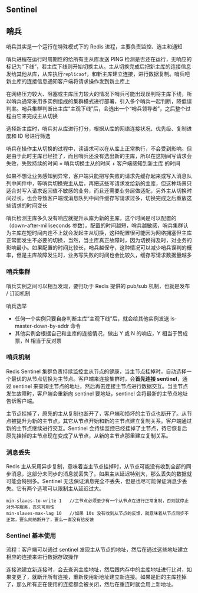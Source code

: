 ## Sentinel

## 哨兵

哨兵其实是一个运行在特殊模式下的 Redis 进程，主要负责监控、选主和通知

哨兵进程在运行时周期性的给所有主从库发送 PING 检测是否还在运行，无响应的标记为”下线”，若主库下线则开始切换主从。主从切换完成后把新主库的连接信息发给其他从库，从库执行`replicaof`，和新主库建立连接，进行数据复制。哨兵吧新主库的连接信息通知客户端将请求操作发到新主库上

在网络压力较大、阻塞或主库压力较大的情况下哨兵可能出现误判将主库下线，所以哨兵通常采用多实例组成的集群模式进行部署，引入多个哨兵一起判断，降低误判率。哨兵集群判断出主库“主观下线”后，会选出一个“哨兵领导者”，之后整个过程由它来完成主从切换

选择新主库时，哨兵对从库进行打分，根据从库的网络连接状况、优先级、复制进度和 ID 号进行筛选

哨兵在操作主从切换的过程中，读请求可以在从库上正常执行，不会受到影响。但是由于此时主库已经挂了，而且哨兵还没有选出新的主库，所以在这期间写请求会失败，失败持续的时间 = 哨兵切换主从的时间 + 客户端感知到新主库 的时间

如果不想让业务感知到异常，客户端只能把写失败的请求先缓存起来或写入消息队列中间件中，等哨兵切换完主从后，再把这些写请求发给新的主库，但这种场景只适合对写入请求返回值不敏感的业务，而且还需要业务层做适配，另外主从切换时间过长，也会导致客户端或消息队列中间件缓存写请求过多，切换完成之后重放这些请求的时间变长

哨兵检测主库多久没有响应就提升从库为新的主库，这个时间是可以配置的（down-after-milliseconds 参数）。配置的时间越短，哨兵越敏感，哨兵集群认为主库在短时间内连不上就会发起主从切换，这种配置很可能因为网络拥塞但主库正常而发生不必要的切换，当然，当主库真正故障时，因为切换得及时，对业务的影响最小。如果配置的时间比较长，哨兵越保守，这种情况可以减少哨兵误判的概率，但是主库故障发生时，业务写失败的时间也会比较久，缓存写请求数据量越多

### 哨兵集群

哨兵实例之间可以相互发现，要归功于 Redis 提供的 pub/sub 机制，也就是发布 / 订阅机制

哨兵选举
  - 任何一个实例只要自身判断主库“主观下线”后，就会给其他实例发送 is-master-down-by-addr 命令
  - 其他实例会根据自己和主库的连接情况，做出 Y 或 N 的响应，Y 相当于赞成票，N 相当于反对票

### 哨兵机制

Redis Sentinel 集群负责持续监控主从节点的健康，当主节点挂掉时，自动选择一个最优的从节点切换为主节点。客户端来连接集群时，会**首先连接 sentinel**，通过 sentinel 来查询主节点的地址，然后再去连接主节点进行数据交互。当主节点发生故障时，客户端会重新向 sentinel 要地址，sentinel 会将最新的主节点地址告诉客户端。

主节点挂掉了，原先的主从复制也断开了，客户端和损坏的主节点也断开了。从节点被提升为新的主节点，其它从节点开始和新的主节点建立复制关系。客户端通过新的主节点继续进行交互。Sentinel 会持续监控已经挂掉了主节点，待它恢复后原先挂掉的主节点现在变成了从节点，从新的主节点那里建立复制关系。

### 消息丢失

Redis 主从采用异步复制，意味着当主节点挂掉时，从节点可能没有收到全部的同步消息，这部分未同步的消息就丢失了。如果主从延迟特别大，那么丢失的数据就可能会特别多。Sentinel 无法保证消息完全不丢失，但是也尽可能保证消息少丢失。它有两个选项可以限制主从延迟过大。

```
min-slaves-to-write 1   //主节点必须至少有一个从节点在进行正常复制，否则就停止对外写服务，丧失可用性
min-slaves-max-lag 10   //如果 10s 没有收到从节点的反馈，就意味着从节点同步不正常，要么网络断开了，要么一直没有给反馈
```

### Sentinel 基本使用

流程：客户端可以通过 sentinel 发现主从节点的地址，然后在通过这些地址建立相应的连接来进行数据存取操作

连接池建立新连接时，会去查询主库地址，然后跟内存中的主库地址进行比对，如果变更了，就断开所有连接，重新使用新地址建立新连接。如果是旧的主库挂掉了，那么所有正在使用的连接都会被关闭，然后在重连时就会用上新地址。
